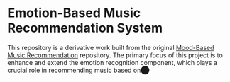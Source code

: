 # Emotion-Based Music Recommendation System

This repository is a derivative work built from the original [Mood-Based Music Recommendation](https://github.com/valeriandwi/mood-based-music-recommendation) repository. The primary focus of this project is to enhance and extend the emotion recognition component, which plays a crucial role in recommending music based on​⬤

